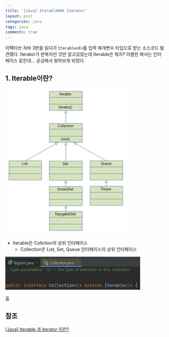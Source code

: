 ```yaml
---
title: '[Java] IterableRHK Iterator'
layout: post
categories: java
tags: java
comments: true
---
```


이펙티브 자바 3판을 읽다가 `Iterable<E>`를 입력 매개변수 타입으로 받는 소스코드 발견했다. Iterator가 반복자인 것만 알고있었는데 Iterable은 뭐지? 이름만 봐서는 인터페이스 같은데... 궁금해서 찾아보게 되었다.

## 1. Iterable이란?
![iterable_hierarchy](/assets\img/iterable_hierarchy.PNG)
- Iterable은 Collction의 상위 인터페이스
  - Collection은 List, Set, Queue 인터페이스의 상위 인터페이스

![collection](/assets\img/collection.PNG)

흠


## 참조
[[Java] Iterable 과 Iterator 이란?](https://devlog-wjdrbs96.tistory.com/84)


